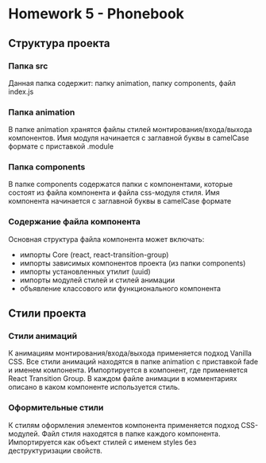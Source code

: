 # Homework 5 - Phonebook

## Структура проекта

### Папка src
Данная папка содержит: папку animation, папку components, файл index.js

### Папка animation
В папке animation хранятся файлы стилей монтирования/входа/выхода компонентов. Имя модуля начинается
с заглавной буквы в camelCase формате с приставкой .module

### Папка components
В папке components содержатся папки с компонентами, которые состоят из файла компонента и файла
css-модуля стиля. Имя компонента начинается с заглавной буквы в camelCase формате

### Содержание файла компонента
Основная структура файла компонента может включать:

- импорты Core (react, react-transition-group)
- импорты зависимых компонентов проекта (из папки components)
- импорты установленных утилит (uuid)
- импорты модулей стилей и стилей анимации
- объявление классового или функционального компонента

## Стили проекта 

### Стили анимаций
К анимациям монтирования/входа/выхода применяется подход Vanilla CSS. Все стили анимаций находятся в
папке animation с приставкой fade и именем компонента. Импортируется в компонент, где применяется
React Transition Group. В каждом файле анимации в комментариях описано в каком компоненте
используется стиль.

### Оформительные стили
К стилям оформления элементов компонента применяется подход CSS-модулей. Файл стиля находятся в
папке каждого компонента. Импортируется как объект стилей с именем styles без деструктуризации
свойств.
